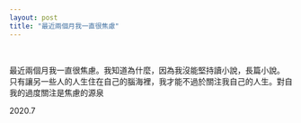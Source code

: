 ```yaml
---
layout: post
title: "最近兩個月我一直很焦慮"
---
```


  
&nbsp;
&nbsp;



最近兩個月我一直很焦慮。我知道為什麼，因為我沒能堅持讀小說，長篇小說。
只有讓另一些人的人生住在自己的腦海裡，我才能不過於關注我自己的人生。對自我的過度關注是焦慮的源泉

2020.7